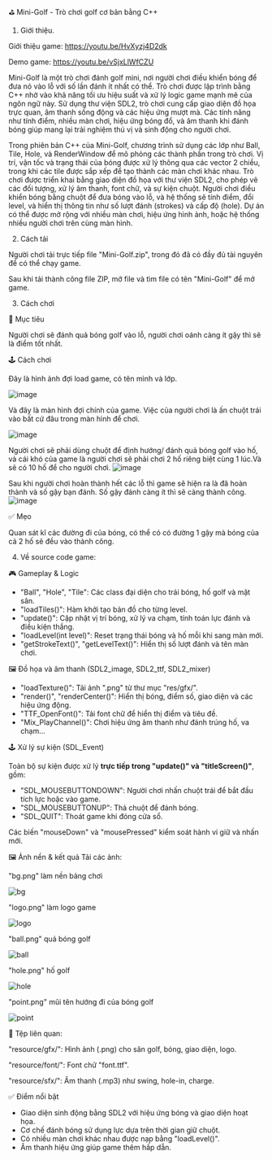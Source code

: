⛳ Mini-Golf - Trò chơi golf cơ bản bằng C++

1. Giới thiệu.

Giới thiệu game: https://youtu.be/HvXyzj4D2dk

Demo game: https://youtu.be/vSjxLlWfCZU

Mini-Golf là một trò chơi đánh golf mini, nơi người chơi điều khiển bóng để đưa nó vào lỗ với số lần đánh ít nhất có thể. Trò chơi được lập trình bằng C++ nhờ vào khả năng tối ưu hiệu suất và xử lý logic game mạnh mẽ của ngôn ngữ này. Sử dụng thư viện SDL2, trò chơi cung cấp giao diện đồ họa trực quan, âm thanh sống động và các hiệu ứng mượt mà. Các tính năng như tính điểm, nhiều màn chơi, hiệu ứng bóng đổ, và âm thanh khi đánh bóng giúp mang lại trải nghiệm thú vị và sinh động cho người chơi.

Trong phiên bản C++ của Mini-Golf, chương trình sử dụng các lớp như Ball, Tile, Hole, và RenderWindow để mô phỏng các thành phần trong trò chơi. Vị trí, vận tốc và trạng thái của bóng được xử lý thông qua các vector 2 chiều, trong khi các tile được sắp xếp để tạo thành các màn chơi khác nhau. Trò chơi được triển khai bằng giao diện đồ họa với thư viện SDL2, cho phép vẽ các đối tượng, xử lý âm thanh, font chữ, và sự kiện chuột. Người chơi điều khiển bóng bằng chuột để đưa bóng vào lỗ, và hệ thống sẽ tính điểm, đổi level, và hiển thị thông tin như số lượt đánh (strokes) và cấp độ (hole). Dự án có thể được mở rộng với nhiều màn chơi, hiệu ứng hình ảnh, hoặc hệ thống nhiều người chơi trên cùng màn hình.

2. Cách tải

Người chơi tải trực tiếp file "Mini-Golf.zip", trong đó đã có đầy đủ tài nguyên để có thể chạy game.

Sau khi tải thành công file ZIP, mở file và tìm file có tên "Mini-Golf" để mở game.

3. Cách chơi

🎯 Mục tiêu

Người chơi sẽ đánh quả bóng golf vào lỗ, người chơi oánh càng ít gậy thì sẽ là điểm tốt nhất.

🕹️ Cách chơi

Đây là hình ảnh đợi load game, có tên mình và lớp.

![image](https://github.com/user-attachments/assets/aca768a5-3de9-4e10-98de-4dcabc5e7cc6)

Và đây là màn hình đợi chính của game. Việc của người chơi là ấn chuột trái vào bất cứ đâu trong màn hình để chơi.

![image](https://github.com/user-attachments/assets/d03ae723-af42-4a0e-8941-c0ade9ad86d3)

Người chơi sẽ phải dùng chuột để định hướng/ đánh quả bóng golf vào hố, và cái khó của game là người chơi sẽ phải chơi 2 hố riêng biệt cùng 1 lúc.Và sẽ có 10 hố để cho người chơi.
![image](https://github.com/user-attachments/assets/df0bc40a-6f98-432b-a7f7-9cd4b9c34da7)

Sau khi người chơi hoàn thành hết các lỗ thì game sẽ hiện ra là đã hoàn thành và số gậy bạn đánh. Số gậy đánh càng ít thì sẽ càng thành công.
![image](https://github.com/user-attachments/assets/f943a132-58cd-4145-ad35-722770c02a76)

✅ Mẹo

Quan sát kĩ các đường đi của bóng, có thể có có đường 1 gậy mà bóng của cả 2 hố sẽ đều vào thành công.

4. Về source code game:

🎮 Gameplay & Logic

- "Ball", "Hole", "Tile": Các class đại diện cho trái bóng, hố golf và mặt sân.
- "loadTiles()": Hàm khởi tạo bản đồ cho từng level.
- "update()": Cập nhật vị trí bóng, xử lý va chạm, tính toán lực đánh và điều kiện thắng.
- "loadLevel(int level)": Reset trạng thái bóng và hố mỗi khi sang màn mới.
- "getStrokeText()", "getLevelText()": Hiển thị số lượt đánh và tên màn chơi.

🖼️ Đồ họa và âm thanh (SDL2_image, SDL2_ttf, SDL2_mixer)

- "loadTexture()": Tải ảnh ".png" từ thư mục "res/gfx/".
- "render()", "renderCenter()": Hiển thị bóng, điểm số, giao diện và các hiệu ứng động.
- "TTF_OpenFont()": Tải font chữ để hiển thị điểm và tiêu đề.
- "Mix_PlayChannel()": Chơi hiệu ứng âm thanh như đánh trúng hố, va chạm…

🕹️ Xử lý sự kiện (SDL_Event)

Toàn bộ sự kiện được xử lý **trực tiếp trong "update()" và "titleScreen()"**, gồm:

- "SDL_MOUSEBUTTONDOWN": Người chơi nhấn chuột trái để bắt đầu tích lực hoặc vào game.
- "SDL_MOUSEBUTTONUP": Thả chuột để đánh bóng.
- "SDL_QUIT": Thoát game khi đóng cửa sổ.

Các biến "mouseDown" và "mousePressed" kiểm soát hành vi giữ và nhấn mới.

🖼️ Ảnh nền & kết quả Tải các ảnh:

"bg.png" làm nền bảng chơi

![bg](https://github.com/user-attachments/assets/79a55b83-0de4-43f6-95f7-a709f46f3a1f)

"logo.png" làm logo game

![logo](https://github.com/user-attachments/assets/b1744c53-8af9-465b-8d90-5929f5ad3605)

"ball.png" quả bóng golf

![ball](https://github.com/user-attachments/assets/39bc1b4d-87bf-4dc0-a1be-755ab31a79cb)

"hole.png" hố golf

![hole](https://github.com/user-attachments/assets/eda5882d-247b-4730-98ba-e629a074a6fb)

"point.png" mũi tên hướng đi của bóng golf

![point](https://github.com/user-attachments/assets/d9348bc7-664e-472d-9e52-0ed6f725f6a0)

🧪 Tệp liên quan:

"resource/gfx/": Hình ảnh (.png) cho sân golf, bóng, giao diện, logo.

"resource/font/": Font chữ "font.ttf".

"resource/sfx/": Âm thanh (.mp3) như swing, hole-in, charge.

✅ Điểm nổi bật

- Giao diện sinh động bằng SDL2 với hiệu ứng bóng và giao diện hoạt họa.
- Cơ chế đánh bóng sử dụng lực dựa trên thời gian giữ chuột.
- Có nhiều màn chơi khác nhau được nạp bằng "loadLevel()".
- Âm thanh hiệu ứng giúp game thêm hấp dẫn.
